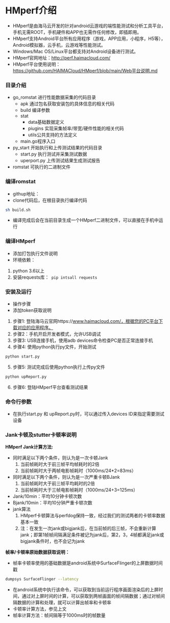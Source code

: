 HMperf介绍
===========
* HMperf是由海马云开发的针对android云游戏的端性能测试和分析工具平台，手机无需ROOT，手机硬件和APP也无需作任何修改，即插即用。
* HMperf支持Android平台所有应用程序（游戏，APP应用，小程序，H5等），Android模拟器，云手机，云游戏等性能测试。
* Windows/Mac OS/Linux平台都支持对Android设备进行测试。
* HMperf官网地址：http://perf.haimacloud.com/
* HMperf平台使用说明：https://github.com/HAIMACloud/HMperf/blob/main/Web平台说明.md

### 目录介绍
* go_romstat 进行性能数据采集的代码目录
  * apk 通过包名获取安装包的具体信息的相关代码
  * build 编译参数
  * stat
    * data基础数据定义
    * piugins 实现采集帧率/带宽/硬件性能的相关代码
    * utils公共支持的方法定义
  * main.go程序入口
* py_start 开始执行和上传测试结果的代码目录
  * start.py 执行测试并采集测试数据
  * uperport.py 上传测试结果生成测试报告
* romstat 可执行的二进制文件


### 编译romstat
* githup地址：
* clone代码后，在根目录执行编译代码

```bash
sh build.sh


```
* 编译完成后会在当前目录生成一个HMperf二进制文件，可以直接在手机中运行

### 编译HMperf
* 添加打包执行文件说明
* 环境依赖：
1. python 3.6以上
2. 安装requests库：``` pip intsall requests```

### 安装及运行

* 操作步骤
* 添加token获取说明
1. 步骤1: 登陆海马云官网https://www.haimacloud.com/，根据您的PC平台下载对应的应用程序。
2. 步骤2：手机开启开发者模式，允许USB调试
3. 步骤3: USB连接手机，使用adb devices命令检查PC是否正常连接手机
4. 步骤4: 使用python执行py文件，开始测试
```bash
python start.py
```
5. 步骤5:   测试完成后使用python执行上传py文件
```bash
python upReport.py
```
6. 步骤6:   登陆HMperf平台查看测试结果

###  命令行参数
* 在执行start.py 和 upReport.py时，可以通过传入devices ID来指定需要测试设备

### Jank卡顿及stutter卡顿率说明
**HMperf Jank计算方法:**
* 同时满足以下两个条件，则认为是一次卡顿Jank
    1. 当前帧耗时大于前三帧平均帧耗时的2倍
    2. 当前帧耗时大于两帧电影帧耗时（1000ms/24*2=83ms）
* 同时满足以下两个条件，则认为是一次严重卡顿BJank
    1. 当前帧耗时大于前三帧平均耗时的2倍
    2. 当前帧耗时大于三帧电影帧耗时（1000ms/24+3=125ms）
* Jank/10min：平均10分钟卡顿次数
* Bjank/10min：平均10分钟严重卡顿次数
* jank算法
  1. HMperf卡顿算法与perfdog保持一致，经过我们的测试两者的卡顿率数据基本一致
  2. 注：在发生一次jank或bigjank后，在当前帧的后三帧，不会重新计算jank；即第1帧帧间隔满足条件被记为jank后，第2，3，4帧都满足jank或bigjank条件时，也不会记为jank

**帧率/卡顿率原始数据获取说明：**
* 帧率卡顿率使用的基础数据是android系统中SurfaceFlinger的上屏数据时间戳
```bash
dumpsys SurfaceFlinger --latency
```
* 在android系统中执行该命令，可以获取到当前运行程序画面渲染后的上屏时间，通过对上屏时间的计算，可以获取到两帧画面的帧间隔数据；通过对帧间隔数据的计算和处理，就可以计算出帧率和卡顿率
* 卡顿率计算方法，参见上文
* 帧率计算方法：帧间隔等于1000ms时的帧数量
